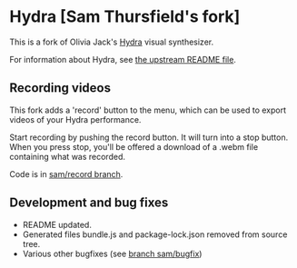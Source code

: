 # Hydra [Sam Thursfield's fork]

This is a fork of Olivia Jack's [Hydra](https://github.com/ojack/hydra/) visual synthesizer.

For information about Hydra, see [the upstream README file](https://github.com/ojack/hydra/).

## Recording videos

This fork adds a 'record' button to the menu, which can be used to export
videos of your Hydra performance.

Start recording by pushing the record button. It will turn into a stop button.
When you press stop, you'll be offered a download of a .webm file containing
what was recorded.

Code is in [sam/record branch](https://github.com/ssssam/hydra/tree/sam/record).

## Development and bug fixes

  * README updated.
  * Generated files bundle.js and package-lock.json removed from source tree.
  * Various other bugfixes (see [branch sam/bugfix](https://github.com/ssssam/hydra/tree/sam/bugfix))
